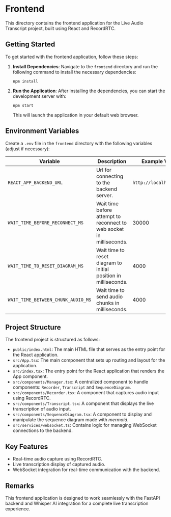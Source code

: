 # Frontend

This directory contains the frontend application for the Live Audio Transcript project, built using React and RecordRTC.

## Getting Started

To get started with the frontend application, follow these steps:

1. **Install Dependencies**: Navigate to the `frontend` directory and run the following command to install the necessary dependencies:

   ```
   npm install
   ```

2. **Run the Application**: After installing the dependencies, you can start the development server with:

   ```
   npm start
   ```

   This will launch the application in your default web browser.

## Environment Variables

Create a `.env` file in the `frontend` directory with the following variables (adjust if necessary):

| Variable                           | Description                                                          | Example Value           |
| ---------------------------------- | -------------------------------------------------------------------- | ----------------------- |
| `REACT_APP_BACKEND_URL`            | Url for connecting to the backend server.                            | `http://localhost:8000` |
| `WAIT_TIME_BEFORE_RECONNECT_MS`    | Wait time before attempt to reconnect to web socket in milliseconds. | 30000                   |
| `WAIT_TIME_TO_RESET_DIAGRAM_MS`    | Wait time to reset diagram to initial position in milliseconds.      | 4000                    |
| `WAIT_TIME_BETWEEN_CHUNK_AUDIO_MS` | Wait time to send audio chunks in milliseconds.                      | 4000                    |

## Project Structure

The frontend project is structured as follows:

- `public/index.html`: The main HTML file that serves as the entry point for the React application.
- `src/App.tsx`: The main component that sets up routing and layout for the application.
- `src/index.tsx`: The entry point for the React application that renders the App component.
- `src/components/Manager.tsx`: A centralized component to handle components: `Recorder`, `Transcript` and `SequenceDiagram`.
- `src/components/Recorder.tsx`: A component that captures audio input using RecordRTC.
- `src/components/Transcript.tsx`: A component that displays the live transcription of audio input.
- `src/components/SequenceDiagram.tsx`: A component to display and manipulate the sequence diagram made with _mermaid_.
- `src/services/websocket.ts`: Contains logic for managing WebSocket connections to the backend.

## Key Features

- Real-time audio capture using RecordRTC.
- Live transcription display of captured audio.
- WebSocket integration for real-time communication with the backend.

## Remarks

This frontend application is designed to work seamlessly with the FastAPI backend and Whisper AI integration for a complete live transcription experience.

